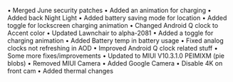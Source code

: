• Merged June security patches
• Added an animation for charging
• Added back Night Light
• Added battery saving mode for location
• Added toggle for lockscreen charging animation
• Changed Android Q clock to Accent color
• Updated Lawnchair to alpha-2081
• Added a toggle for charging animation
• Added Battery temp in battery usage
• Fixed analog clocks not refreshing in AOD
• Improved Android Q clock related stuff
• Some more fixes/improvements
• Updated to MIUI V10.3.1.0 PEIMIXM (pie blobs) 
• Removed MIUI Camera
• Added Google Camera
• Disable 4K on front cam
• Added thermal changes 

